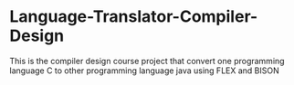 # Language-Translator-Compiler-Design
This is the compiler design course project that convert one programming language C to other programming language java using FLEX and BISON
